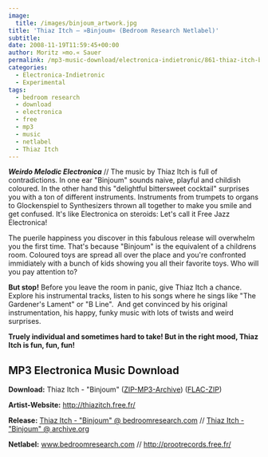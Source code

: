 ```yaml
---
image:
  title: /images/binjoum_artwork.jpg
title: 'Thiaz Itch – »Binjoum« (Bedroom Research Netlabel)'
subtitle: 
date: 2008-11-19T11:59:45+00:00
author: Moritz »mo.« Sauer
permalink: /mp3-music-download/electronica-indietronic/861-thiaz-itch-binjoum-bedroom-research-netlabel
categories:
  - Electronica-Indietronic
  - Experimental
tags:
  - bedroom research
  - download
  - electronica
  - free
  - mp3
  - music
  - netlabel
  - Thiaz Itch
---
```

***Weirdo Melodic Electronica*** // The music by Thiaz Itch is full of contradictions. In one ear "Binjoum" sounds naive, playful and childish coloured. In the other hand this "delightful bittersweet cocktail" surprises you with a ton of different instruments. Instruments from trumpets to organs to Glockenspiel to Synthesizers thrown all together to make you smile and get confused. It's like Electronica on steroids: Let's call it Free Jazz Electronica!

<!--more-->

The puerile happiness you discover in this fabulous release will overwhelm you the first time. That's because "Binjoum" is the equivalent of a childrens room. Coloured toys are spread all over the place and you're confronted immidiately with a bunch of kids showing you all their favorite toys. Who will you pay attention to?

**But stop!** Before you leave the room in panic, give Thiaz Itch a chance. Explore his instrumental tracks, listen to his songs where he sings like "The Gardener's Lament" or "B Line".  And get convinced by his original instrumentation, his happy, funky music with lots of twists and weird surprises.

**Truely individual and sometimes hard to take! But in the right mood, Thiaz Itch is fun, fun, fun!**

## MP3 Electronica Music Download

**Download:** Thiaz Itch - "Binjoum" (<a href="http://www.archive.org/download/PRT005-Thiaz_Itch-Binjoum/PRT005-ThiazItch-Binjoum_MP3_VBR-HQ.zip" target="_blank">ZIP-MP3-Archive</a>) (<a href="http://www.archive.org/download/PRT005-Thiaz_Itch-Binjoum/PRT005-ThiazItch-Binjoum_FLAC.zip" target="_blank">FLAC-ZIP</a>)
  
**Artist-Website:** <a href="http://thiazitch.free.fr/" target="_blank">http://thiazitch.free.fr/</a>
  
**Release:**  <a href="http://www.bedroomresearch.com" target="_blank">Thiaz Itch - "Binjoum" @ bedroomresearch.com</a> // <a href="http://www.archive.org/details/PRT005-Thiaz_Itch-Binjoum/" target="_blank">Thiaz Itch - "Binjoum" @ archive.org</a>
  
**Netlabel:** <a href="http://www.bedroomresearch.com" target="_blank">www.bedroomresearch.com</a> // <a href="http://prootrecords.free.fr/" target="_blank">http://prootrecords.free.fr/</a>